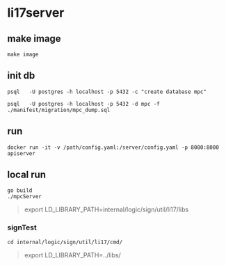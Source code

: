 # li17server

## make image

```
make image
```

## init db

```
psql   -U postgres -h localhost -p 5432 -c "create database mpc"
```

```
psql   -U postgres -h localhost -p 5432 -d mpc -f ./manifest/migration/mpc_dump.sql
```

## run

```
docker run -it -v /path/config.yaml:/server/config.yaml -p 8000:8000 apiserver
```

## local run

```
go build
./mpcServer
```

> export LD_LIBRARY_PATH=internal/logic/sign/util/li17/libs

### signTest

```
cd internal/logic/sign/util/li17/cmd/
```

> export LD_LIBRARY_PATH=../libs/
